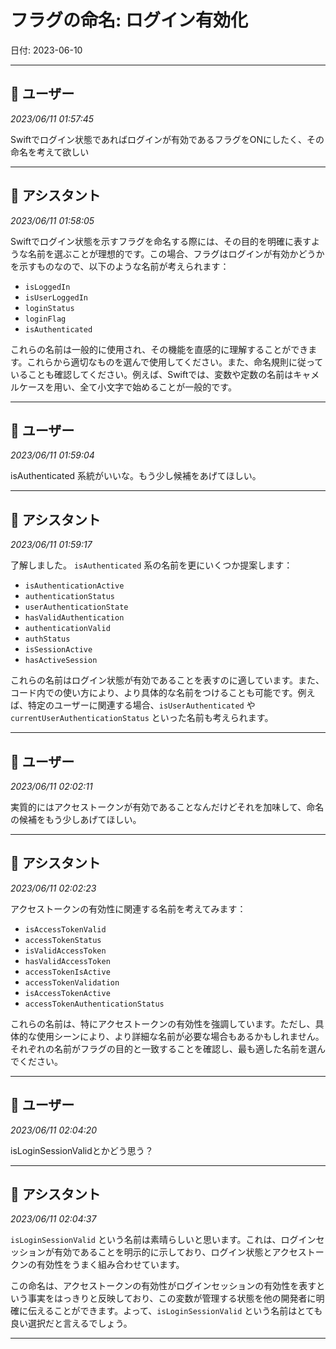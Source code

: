 # フラグの命名: ログイン有効化

日付: 2023-06-10

---

## 👤 ユーザー
*2023/06/11 01:57:45*

Swiftでログイン状態であればログインが有効であるフラグをONにしたく、その命名を考えて欲しい

---

## 🤖 アシスタント
*2023/06/11 01:58:05*

Swiftでログイン状態を示すフラグを命名する際には、その目的を明確に表すような名前を選ぶことが理想的です。この場合、フラグはログインが有効かどうかを示すものなので、以下のような名前が考えられます：

- `isLoggedIn`
- `isUserLoggedIn`
- `loginStatus`
- `loginFlag`
- `isAuthenticated`

これらの名前は一般的に使用され、その機能を直感的に理解することができます。これらから適切なものを選んで使用してください。また、命名規則に従っていることも確認してください。例えば、Swiftでは、変数や定数の名前はキャメルケースを用い、全て小文字で始めることが一般的です。

---

## 👤 ユーザー
*2023/06/11 01:59:04*

isAuthenticated 系統がいいな。もう少し候補をあげてほしい。

---

## 🤖 アシスタント
*2023/06/11 01:59:17*

了解しました。 `isAuthenticated` 系の名前を更にいくつか提案します：

- `isAuthenticationActive`
- `authenticationStatus`
- `userAuthenticationState`
- `hasValidAuthentication`
- `authenticationValid`
- `authStatus`
- `isSessionActive`
- `hasActiveSession`

これらの名前はログイン状態が有効であることを表すのに適しています。また、コード内での使い方により、より具体的な名前をつけることも可能です。例えば、特定のユーザーに関連する場合、`isUserAuthenticated` や `currentUserAuthenticationStatus` といった名前も考えられます。

---

## 👤 ユーザー
*2023/06/11 02:02:11*

実質的にはアクセストークンが有効であることなんだけどそれを加味して、命名の候補をもう少しあげてほしい。

---

## 🤖 アシスタント
*2023/06/11 02:02:23*

アクセストークンの有効性に関連する名前を考えてみます：

- `isAccessTokenValid`
- `accessTokenStatus`
- `isValidAccessToken`
- `hasValidAccessToken`
- `accessTokenIsActive`
- `accessTokenValidation`
- `isAccessTokenActive`
- `accessTokenAuthenticationStatus`

これらの名前は、特にアクセストークンの有効性を強調しています。ただし、具体的な使用シーンにより、より詳細な名前が必要な場合もあるかもしれません。それぞれの名前がフラグの目的と一致することを確認し、最も適した名前を選んでください。

---

## 👤 ユーザー
*2023/06/11 02:04:20*

isLoginSessionValidとかどう思う？

---

## 🤖 アシスタント
*2023/06/11 02:04:37*

`isLoginSessionValid` という名前は素晴らしいと思います。これは、ログインセッションが有効であることを明示的に示しており、ログイン状態とアクセストークンの有効性をうまく組み合わせています。

この命名は、アクセストークンの有効性がログインセッションの有効性を表すという事実をはっきりと反映しており、この変数が管理する状態を他の開発者に明確に伝えることができます。よって、`isLoginSessionValid` という名前はとても良い選択だと言えるでしょう。

---
